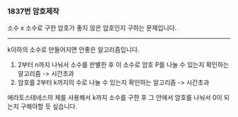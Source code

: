 ### 1837번 암호제작

소수 x 소수로 구한 암호가 좋지 않은 암호인지 구하는 문제입니다.

---

k이하의 소수로 만들어지면 안좋은 알고리즘입니다.

1. 2부터 n까지 나눠서 소수를 판별한 후 이 소수로 암호 P를 나눌 수 있는지 확인하는 알고리즘 -> 시간초과
2. 암호를 2부터 k까지의 수로 나눌 수 있는지 확인하는 알고리즘 -> 시간초과

에라토스테네스의 체를 사용해서 k까지 소수를 구한 후 그 안에서 암호를 나눠서 0이 되는지 구해야할 듯 싶습니다.
